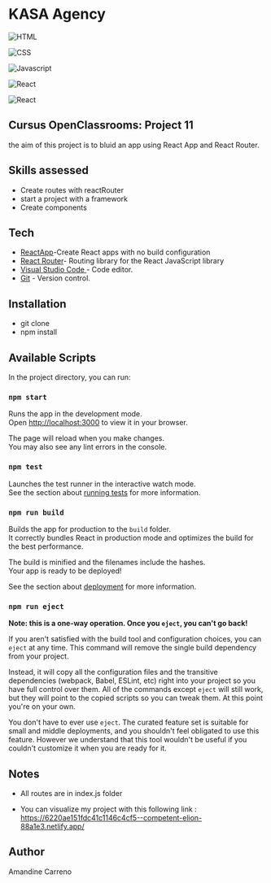 
# KASA Agency
![HTML](https://img.shields.io/badge/Use-HMTL-green) 

![CSS](https://img.shields.io/badge/Use-SASS-purple) 

![Javascript](https://shields.io/badge/Use-javascript-yellow)

![React](https://shields.io/badge/madewith-reactApp-teal)

![React](https://shields.io/badge/madewith-reactRouter-blue)

## Cursus OpenClassrooms: Project 11

the aim of this project is to bluid an app using React App and React Router.

## Skills assessed

- Create routes with reactRouter
- start a project with a framework
- Create components


## Tech
- [ReactApp](https://github.com/facebook/create-react-app)-Create React apps with no build configuration
- [React Router](https://github.com/remix-run/react-router)- Routing library for the React JavaScript library
- [Visual Studio Code ](https://code.visualstudio.com/) - Code editor.
- [Git](https://git-scm.com/) - Version control.

## Installation
- git clone
- npm install

## Available Scripts

In the project directory, you can run:

### `npm start`

Runs the app in the development mode.\
Open [http://localhost:3000](http://localhost:3000) to view it in your browser.

The page will reload when you make changes.\
You may also see any lint errors in the console.

### `npm test`

Launches the test runner in the interactive watch mode.\
See the section about [running tests](https://facebook.github.io/create-react-app/docs/running-tests) for more information.

### `npm run build`

Builds the app for production to the `build` folder.\
It correctly bundles React in production mode and optimizes the build for the best performance.

The build is minified and the filenames include the hashes.\
Your app is ready to be deployed!

See the section about [deployment](https://facebook.github.io/create-react-app/docs/deployment) for more information.

### `npm run eject`

**Note: this is a one-way operation. Once you `eject`, you can't go back!**

If you aren't satisfied with the build tool and configuration choices, you can `eject` at any time. This command will remove the single build dependency from your project.

Instead, it will copy all the configuration files and the transitive dependencies (webpack, Babel, ESLint, etc) right into your project so you have full control over them. All of the commands except `eject` will still work, but they will point to the copied scripts so you can tweak them. At this point you're on your own.

You don't have to ever use `eject`. The curated feature set is suitable for small and middle deployments, and you shouldn't feel obligated to use this feature. However we understand that this tool wouldn't be useful if you couldn't customize it when you are ready for it.


## Notes

- All routes are in index.js folder

- You can visualize my project with this following link : https://6220ae151fdc41c1146c4cf5--competent-elion-88a1e3.netlify.app/ 


## Author

Amandine Carreno






